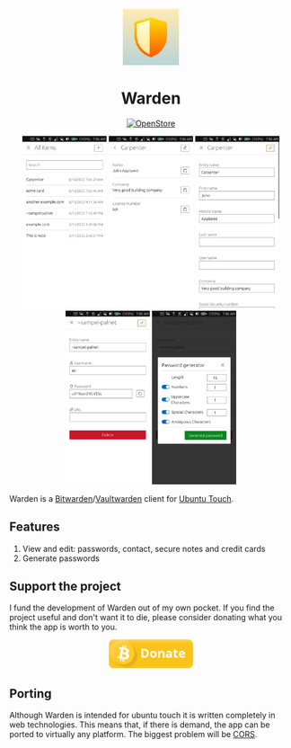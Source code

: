 <p align="center">
  <img src="logo.png" style="width: 100px;" />
</p>

<h1 align="center">Warden</h1>

<p align="center">
  <a href="https://open-store.io/app/soy.iko.warden"><img src="https://open-store.io/badges/en_US.svg" alt="OpenStore" style="width: 150px;" /></a>
</p>


<p align="center">
  <img src="screenshots/1.png" style="width: 150px;" />
  <img src="screenshots/2.png" style="width: 150px;" />
  <img src="screenshots/3.png" style="width: 150px;" />
  <img src="screenshots/4.png" style="width: 150px;" />
  <img src="screenshots/5.png" style="width: 150px;" />
</p>

Warden is a [Bitwarden](https://bitwarden.com)/[Vaultwarden](https://github.com/dani-garcia/vaultwarden) client for [Ubuntu Touch](https://ubuntu-touch.io).

## Features

1. View and edit: passwords, contact, secure notes and credit cards
2. Generate passwords

## Support the project

I fund the development of Warden out of my own pocket. If you find the project useful and don't want it to die, please consider donating what you think the app is worth to you.

<p align="center">
  <a href="https://iko.soy/donate"><img src="img/donate.png" alt="Donate" style="width: 150px;" /></a>
</p>


## Porting

Although Warden is intended for ubuntu touch it is written completely in web technologies. This means that, if there is demand, the app can be ported to virtually any platform. The biggest problem will be [CORS](https://developer.mozilla.org/en-US/docs/Web/HTTP/CORS).
